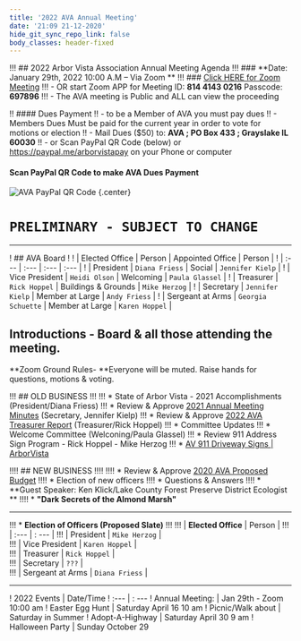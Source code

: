 ```yaml
---
title: '2022 AVA Annual Meeting'
date: '21:09 21-12-2020'
hide_git_sync_repo_link: false
body_classes: header-fixed
---
```


<link id="linkstyle" rel='stylesheet' href='/css/ava.css'/>

!!! ## 2022 Arbor Vista Association Annual Meeting Agenda
!!! ### **Date:  January 29th, 2022  10:00 A.M – Via Zoom **
!!! ### [Click HERE for Zoom Meeting](https://us02web.zoom.us/j/81441430216?pwd=OXp6MXlkdGJqS2orZ1lTNm1TWTlzZz09) 
!!! - OR start Zoom APP for Meeting ID: **814 4143 0216**  Passcode: **697896**
!!! - The AVA meeting is Public and ALL can view the proceeding

!! #### Dues Payment
!! - to be a Member of AVA you must pay dues
!! - Members Dues Must be paid for the current year in order to vote for motions or election
!! - Mail Dues ($50) to:  __**AVA ; PO Box 433 ; Grayslake IL 60030**__
!! - or Scan PayPal QR Code (below) or https://paypal.me/arborvistapay on your Phone or computer

#### Scan PayPal QR Code to make AVA Dues Payment 

![AVA PayPal QR Code](https://files.arborvista.org/images/PayPal_QR_Code.png?resize=400,200) {.center}

# `PRELIMINARY - SUBJECT TO CHANGE`
---
! ## AVA Board
!
! |  Elected Office      | Person      | Appointed Office      | Person |
! | :--- | :--- | :--- | :--- |
! |  President | `Diana Friess`  |  Social |  `Jennifer Kielp` |
! |  Vice President | `Heidi Olson` |   Welcoming |  `Paula Glassel` |
! |  Treasurer |  `Rick Hoppel` |   Buildings & Grounds |  `Mike Herzog` |
! |  Secretary |  `Jennifer Kielp` |   Member at Large |  `Andy Friess` |
! |  Sergeant at Arms |  `Georgia Schuette` | Member at Large | `Karen Hoppel`  |

## Introductions - Board & all those attending the meeting.

**Zoom Ground Rules- **Everyone will be muted.  Raise hands for questions, motions & voting.

!!! ## OLD BUSINESS
!!! 
!!! *   State of Arbor Vista - 2021 Accomplishments (President/Diana Friess)
!!! *   Review & Approve [2021 Annual Meeting Minutes](https://docs.google.com/document/d/e/2PACX-1vTEhHkAwFG6HRVNwnYJ3BkewGng2QxkZz1yaRVm73uTlddHRi-3sbmaLEt4Q5guufZLzszBc2HQxr9P/pub) (Secretary, Jennifer Kielp)
!!! *   Review & Approve [ 2022 AVA Treasurer Report](https://arborvista.org/docs/2020-ava-treasurer-report) (Treasurer/Rick Hoppel)
!!! *   Committee Updates
!!! *   Welcome Committee  (Welconing/Paula Glassel)
!!! *   Review 911 Address Sign Program - Rick Hoppel - Mike Herzog
!!! *  [AV 911 Driveway Signs | ArborVista](https://arborvista.org/projects/av-911-signs)

!!!! ## NEW BUSINESS
!!!! 
!!!! *   Review & Approve [2020 AVA Proposed Budget](https://arborvista.org/docs/2022-ava-annual-meeting)
!!!! *   Election of new officers
!!!! *   Questions & Answers
!!!! *   **Guest Speaker: Ken Klick/Lake County Forest Preserve District Ecologist **
!!!! *   **"Dark Secrets of the Almond Marsh"**

---

!!! *   **Election of Officers (Proposed Slate)**
!!! 
!!! | __Elected Office__       | Person      | 
!!! | :--- | : --- |
!!! |  President | `Mike Herzog` |  
!!! |  Vice President | `Karen Hoppel` |   
!!! |  Treasurer |  `Rick Hoppel` |   
!!! |  Secretary | `???` |   
!!! |  Sergeant at Arms |  `Diana Friess` | 

---

! 2022 Events	|  Date/Time
! :--- | : ---
! Annual Meeting:   | Jan 29th - Zoom   10:00 am
! Easter Egg Hunt   |   Saturday April 16 10 am
! Picnic/Walk about |   Saturday in Summer 
! Adopt-A-Highway |   Saturday April 30  9 am
! Halloween Party   |   Sunday October 29
  


